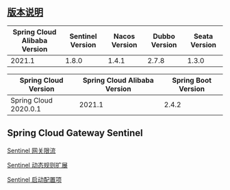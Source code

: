 ## [版本说明](https://github.com/alibaba/spring-cloud-alibaba/wiki/版本说明)
| Spring Cloud Alibaba Version  | Sentinel Version | Nacos Version | Dubbo Version | Seata Version |
| ----------------------------- | ---------------- |-------------- |-------------- | ------------- |
|            2021.1             |       1.8.0      |     1.4.1     |     2.7.8     |     1.3.0     |

| Spring Cloud Version  | Spring Cloud Alibaba Version | Spring Boot Version |
| --------------------- | ---------------------------- |-------------------- |
| Spring Cloud 2020.0.1 |            2021.1            |         2.4.2       |

## Spring Cloud Gateway Sentinel
[Sentinel 网关限流](https://github.com/alibaba/Sentinel/wiki/网关限流)

[Sentinel 动态规则扩展](https://github.com/alibaba/Sentinel/wiki/动态规则扩展)

[Sentinel 启动配置项](https://github.com/alibaba/spring-cloud-alibaba/wiki/Sentinel)